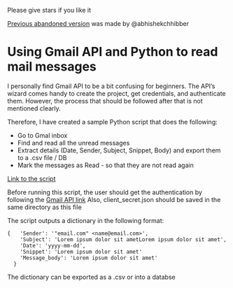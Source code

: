 Please give stars if you like it

[Previous abandoned version](https://github.com/abhishekchhibber/Gmail-Api-through-Python) was made by @abhishekchhibber

# Using Gmail API and Python to read mail messages 

I personally find Gmail API to be a bit confusing for beginners. The API’s wizard comes handy to create the project, get credentials, and authenticate them. However, the process that should be followed after that is not mentioned clearly.

Therefore, I have created a sample Python script that does the following:
* Go to Gmal inbox
* Find and read all the unread messages
* Extract details (Date, Sender, Subject, Snippet, Body) and export them to a .csv file / DB
* Mark the messages as Read - so that they are not read again 


[Link to the script](https://github.com/abhishekchhibber/Gmail-Api-through-Python/blob/master/gmail_read.py)


Before running this script, the user should get the authentication by following 
the [Gmail API link](https://developers.google.com/gmail/api/quickstart/python)
Also, client_secret.json should be saved in the same directory as this file


The script outputs a dictionary in the following format:

```
{	'Sender': '"email.com" <name@email.com>', 
	'Subject': 'Lorem ipsum dolor sit ametLorem ipsum dolor sit amet', 
	'Date': 'yyyy-mm-dd', 
	'Snippet': 'Lorem ipsum dolor sit amet'
	'Message_body': 'Lorem ipsum dolor sit amet'
  }
  ```



The dictionary can be exported as a .csv or into a databse

